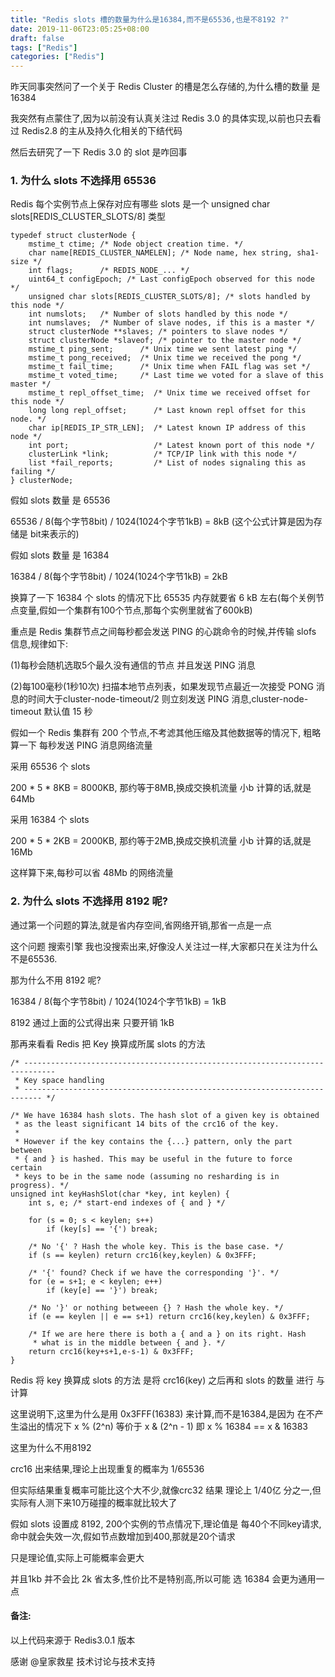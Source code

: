 ```yaml
---
title: "Redis slots 槽的数量为什么是16384,而不是65536,也是不8192 ?"
date: 2019-11-06T23:05:25+08:00
draft: false
tags: ["Redis"]
categories: ["Redis"]
---
```


昨天同事突然问了一个关于 Redis Cluster 的槽是怎么存储的,为什么槽的数量 是 16384

我突然有点蒙住了,因为以前没有认真关注过 Redis 3.0 的具体实现,以前也只去看过 Redis2.8 的主从及持久化相关的下结代码

然后去研究了一下 Redis 3.0 的 slot 是咋回事


### 1. 为什么 slots 不选择用 65536


Redis 每个实例节点上保存对应有哪些 slots 是一个 unsigned char slots[REDIS_CLUSTER_SLOTS/8] 类型

```
typedef struct clusterNode {
    mstime_t ctime; /* Node object creation time. */
    char name[REDIS_CLUSTER_NAMELEN]; /* Node name, hex string, sha1-size */
    int flags;      /* REDIS_NODE_... */
    uint64_t configEpoch; /* Last configEpoch observed for this node */
    unsigned char slots[REDIS_CLUSTER_SLOTS/8]; /* slots handled by this node */
    int numslots;   /* Number of slots handled by this node */
    int numslaves;  /* Number of slave nodes, if this is a master */
    struct clusterNode **slaves; /* pointers to slave nodes */
    struct clusterNode *slaveof; /* pointer to the master node */
    mstime_t ping_sent;      /* Unix time we sent latest ping */
    mstime_t pong_received;  /* Unix time we received the pong */
    mstime_t fail_time;      /* Unix time when FAIL flag was set */
    mstime_t voted_time;     /* Last time we voted for a slave of this master */
    mstime_t repl_offset_time;  /* Unix time we received offset for this node */
    long long repl_offset;      /* Last known repl offset for this node. */
    char ip[REDIS_IP_STR_LEN];  /* Latest known IP address of this node */
    int port;                   /* Latest known port of this node */
    clusterLink *link;          /* TCP/IP link with this node */
    list *fail_reports;         /* List of nodes signaling this as failing */
} clusterNode;

```

假如 slots 数量 是 65536

65536 / 8(每个字节8bit) / 1024(1024个字节1kB) = 8kB   (这个公式计算是因为存储是 bit来表示的)

假如 slots 数量 是 16384

16384 / 8(每个字节8bit) / 1024(1024个字节1kB) = 2kB

换算了一下  16384 个 slots 的情况下比 65535 内存就要省 6 kB 左右(每个关例节点变量,假如一个集群有100个节点,那每个实例里就省了600kB)


重点是 Redis 集群节点之间每秒都会发送 PING 的心跳命令的时候,并传输 slofs 信息,规律如下:

(1)每秒会随机选取5个最久没有通信的节点 并且发送 PING 消息

(2)每100毫秒(1秒10次) 扫描本地节点列表，如果发现节点最近一次接受 PONG 消息的时间大于cluster-node-timeout/2 则立刻发送 PING 消息,cluster-node-timeout 默认值 15 秒


假如一个 Redis 集群有 200 个节点,不考滤其他压缩及其他数据等的情况下, 粗略算一下 每秒发送 PING 消息网络流量

采用 65536 个 slots

200 * 5 * 8KB = 8000KB, 那约等于8MB,换成交换机流量 小b 计算的话,就是 64Mb

采用 16384 个 slots

200 * 5 * 2KB = 2000KB, 那约等于2MB,换成交换机流量 小b 计算的话,就是 16Mb

这样算下来,每秒可以省 48Mb 的网络流量


### 2. 为什么 slots 不选择用  8192 呢?

通过第一个问题的算法,就是省内存空间,省网络开销,那省一点是一点

这个问题 搜索引擎 我也没搜索出来,好像没人关注过一样,大家都只在关注为什么不是65536.

那为什么不用 8192 呢?

16384 / 8(每个字节8bit) / 1024(1024个字节1kB) = 1kB

8192 通过上面的公式得出来 只要开销 1kB

那再来看看 Redis 把 Key 换算成所属 slots 的方法

```
/* -----------------------------------------------------------------------------
 * Key space handling
 * -------------------------------------------------------------------------- */

/* We have 16384 hash slots. The hash slot of a given key is obtained
 * as the least significant 14 bits of the crc16 of the key.
 *
 * However if the key contains the {...} pattern, only the part between
 * { and } is hashed. This may be useful in the future to force certain
 * keys to be in the same node (assuming no resharding is in progress). */
unsigned int keyHashSlot(char *key, int keylen) {
    int s, e; /* start-end indexes of { and } */

    for (s = 0; s < keylen; s++)
        if (key[s] == '{') break;

    /* No '{' ? Hash the whole key. This is the base case. */
    if (s == keylen) return crc16(key,keylen) & 0x3FFF;

    /* '{' found? Check if we have the corresponding '}'. */
    for (e = s+1; e < keylen; e++)
        if (key[e] == '}') break;

    /* No '}' or nothing betweeen {} ? Hash the whole key. */
    if (e == keylen || e == s+1) return crc16(key,keylen) & 0x3FFF;

    /* If we are here there is both a { and a } on its right. Hash
     * what is in the middle between { and }. */
    return crc16(key+s+1,e-s-1) & 0x3FFF;
}
```

Redis 将 key 换算成 slots 的方法 是将 crc16(key) 之后再和 slots 的数量 进行 与 计算

这里说明下,这里为什么是用  0x3FFF(16383) 来计算,而不是16384,是因为 在不产生溢出的情况下 x % (2^n) 等价于 x & (2^n - 1) 即  x % 16384 == x & 16383


这里为什么不用8192


crc16 出来结果,理论上出现重复的概率为  1/65536

但实际结果重复概率可能比这个大不少,就像crc32 结果 理论上 1/40亿 分之一,但实际有人测下来10万碰撞的概率就比较大了

假如 slots 设置成 8192, 200个实例的节点情况下,理论值是 每40个不同key请求,命中就会失效一次,假如节点数增加到400,那就是20个请求

只是理论值,实际上可能概率会更大

并且1kb 并不会比 2k 省太多,性价比不是特别高,所以可能 选 16384 会更为通用一点


#### 备注:

以上代码来源于 Redis3.0.1 版本

感谢 @皇家救星 技术讨论与技术支持

